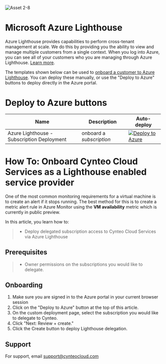 
![Asset 2-8](https://github.com/cynteo/azureLighthouseOnboard/assets/19041436/109f772a-ae8f-4cb2-a94d-0685fb7b1f9b)


# Microsoft Azure Lighthouse

Azure Lighthouse provides capabilities to perform cross-tenant management at scale.  We do this by providing you the ability to view and manage multiple customers from a single context. When you log into Azure, you can see all of your customers who you are managing through Azure Lighthouse. [Learn more](https://azure.com/lighthouse).

The templates shown below can be used to [onboard a customer to Azure Lighthouse](https://docs.microsoft.com/en-us/azure/lighthouse/how-to/onboard-customer). You can deploy these manually, or use the "Deploy to Azure" buttons to deploy directly in the Azure portal.
# Deploy to Azure buttons

Name | Description   | Auto-deploy   |
-----| ------------- |--------------- |
| Azure Lighthouse - Subscription Deployment |onboard a *subscription* | [![Deploy to Azure](https://aka.ms/deploytoazurebutton)](https://portal.azure.com/#create/Microsoft.Template/uri/https%3A%2F%2Fraw.githubusercontent.com%2Fcynteo%2FazureLighthouseOnboard%2Fmain%2Ftemplates%2FcynteoLighthouseOnboard.json) 


# How To: Onboard Cynteo Cloud Services as a Lighthouse enabled service provider
One of the most common monitoring requirements for a virtual machine is to create an alert if it stops running. The best method for this is to create a metric alert rule in Azure Monitor using the **VM availability** metric which is currently in public preview.

In this article, you learn how to:

> * Deploy delegated subscription access to Cynteo Cloud Services via Azure Lighthouse

## Prerequisites

> * Owner permissions on the subscriptions you would like to delegate.

## Onboarding

1. Make sure you are signed in to the Azure portal in your current browser session
1. Click on the "Deploy to Azure" button at the top of this article.
1. On the custom deployment page, select the subscription you would like to delegate to Cynteo.
1. Click "Next: Review + create."
1. Click the Create button to deploy Lighthouse delegation.
## Support

For support, email support@cynteocloud.com
